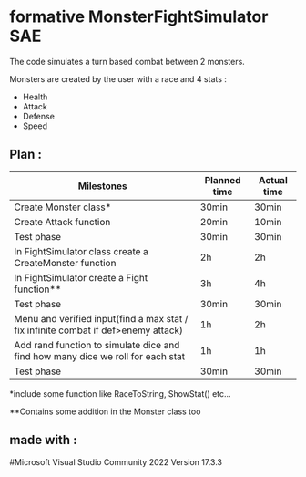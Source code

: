 # formative MonsterFightSimulator SAE

The code simulates a turn based combat between 2 monsters.

Monsters are created by the user with a race and 4 stats :
- Health
- Attack
- Defense
- Speed

## Plan :

Milestones | Planned time | Actual time 
 --- | --- | ---
Create Monster class* | 30min | 30min
Create Attack function | 20min | 10min
Test phase | 30min | 30min
In FightSimulator class create a CreateMonster function | 2h | 2h
In FightSimulator create a Fight function** | 3h | 4h
Test phase | 30min | 30min
Menu and verified input(find a max stat / fix infinite combat if def>enemy attack) | 1h | 2h
Add rand function to simulate dice and find how many dice we roll for each stat | 1h | 1h 
Test phase | 30min | 30min


*include some function like RaceToString, ShowStat() etc...

**Contains some addition in the Monster class too 

## made with :

#Microsoft Visual Studio Community 2022 Version 17.3.3
